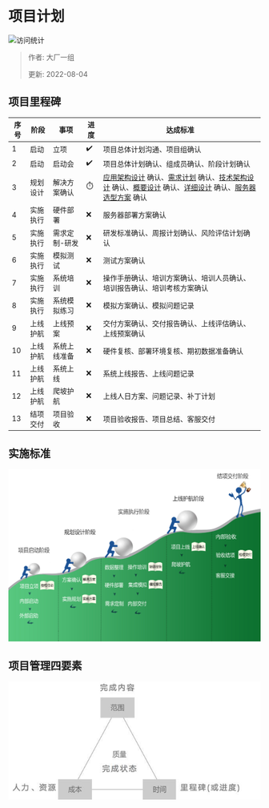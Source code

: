 # 项目计划

![访问统计](https://visitor-badge.glitch.me/badge?page_id=senlypan.cloudgaming.01-project-plan&left_color=blue&right_color=red)

> 作者: 大厂一组
>
> 更新: 2022-08-04

## 项目里程碑


|序号    |阶段     |事项         |进度    | 达成标准                |
|-------|---------|-------------|-------|-------------------------|
|1      |启动     |立项         |✔️     | 项目总体计划沟通、项目组确认|
|2      |启动     |启动会       |✔️     | 项目总体计划确认、组成员确认、阶段计划确认|
|3      |规划设计 |解决方案确认  |⏱️     | [应用架构设计](/zh-cn/02-production-architecture-diagram) 确认、[需求计划](/zh-cn/02-product-plan.md) 确认、[技术架构设计](/zh-cn/03-tech-architecture-diagram) 确认、[概要设计](/zh-cn/03-outline-design.md) 确认、[详细设计](/zh-cn/03-detailed-design.md) 确认、[服务器选型方案](/zh-cn/03-server-selection.md) 确认|
|4      |实施执行 |硬件部署      |❌     | 服务器部署方案确认|
|5      |实施执行 |需求定制-研发 |❌     | 研发标准确认、周报计划确认、风险评估计划确认 |
|6      |实施执行 |模拟测试      |❌     | 测试方案确认 |
|7      |实施执行 |系统培训      |❌     | 操作手册确认、培训方案确认、培训人员确认、培训报告确认、培训考核方案确认|
|8      |实施执行 |系统模拟练习  |❌     | 模拟方案确认、模拟问题记录 |
|9      |上线护航 |上线预案      |❌     | 交付方案确认、交付报告确认、上线评估确认、上线预案确认|
|10     |上线护航 |系统上线准备  |❌     | 硬件复核、部署环境复核、期初数据准备确认 |
|11     |上线护航 |系统上线      |❌     | 系统上线报告、上线问题记录 |
|12     |上线护航 |爬坡护航      |❌     | 上线人日方案、问题记录、补丁计划|
|13     |结项交付 |项目验收      |❌     | 项目验收报告、项目总结、客服交付| 



## 实施标准

![](../_media/image/01-project-plan/project-plan-001.jpg)

## 项目管理四要素

![](../_media/image/01-project-plan/project-plan-002.jpg)

